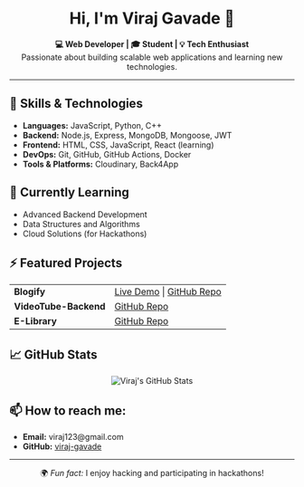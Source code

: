 
<h1 align="center">Hi, I'm Viraj Gavade 👋</h1>

<p align="center">
  <b>💻 Web Developer | 🎓 Student | 💡 Tech Enthusiast</b><br>
  Passionate about building scalable web applications and learning new technologies.
</p>

<hr>

<h2>🚀 Skills & Technologies</h2>
<ul>
  <li><b>Languages:</b> JavaScript, Python, C++</li>
  <li><b>Backend:</b> Node.js, Express, MongoDB, Mongoose, JWT</li>
  <li><b>Frontend:</b> HTML, CSS, JavaScript, React (learning)</li>
  <li><b>DevOps:</b> Git, GitHub, GitHub Actions, Docker</li>
  <li><b>Tools & Platforms:</b> Cloudinary, Back4App</li>
</ul>

<h2>🌱 Currently Learning</h2>
<ul>
  <li>Advanced Backend Development</li>
  <li>Data Structures and Algorithms</li>
  <li>Cloud Solutions (for Hackathons)</li>
</ul>

<h2>⚡ Featured Projects</h2>
<table>
  <tr>
    <td><b>Blogify</b></td>
    <td><a href="https://blogify-gr5rm1tg.b4a.run">Live Demo</a> | <a href="https://github.com/viraj-gavade/Blogify">GitHub Repo</a></td>
  </tr>
  <tr>
    <td><b>VideoTube-Backend</b></td>
    <td><a href="https://github.com/viraj-gavade/VideoTube-Backend">GitHub Repo</a></td>
  </tr>
  <tr>
    <td><b>E-Library</b></td>
    <td><a href="https://github.com/viraj-gavade/E-Library">GitHub Repo</a></td>
  </tr>
</table>

<h2>📈 GitHub Stats</h2>
<p align="center">
  <img src="https://github-readme-stats.vercel.app/api?username=viraj-gavade&show_icons=true&theme=radical" alt="Viraj's GitHub Stats">
</p>

<h2>📫 How to reach me:</h2>
<ul>
  <li><b>Email:</b> viraj123@gmail.com</li>
  <li><b>GitHub:</b> <a href="https://github.com/viraj-gavade">viraj-gavade</a></li>
</ul>

<hr>

<p align="center">🌍 <i>Fun fact:</i> I enjoy hacking and participating in hackathons!</p>
